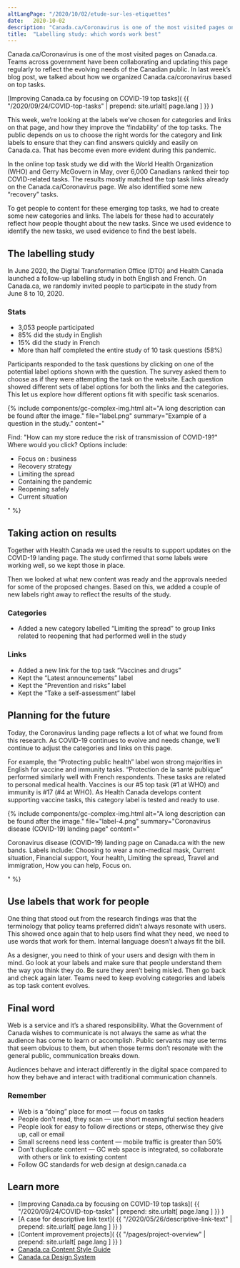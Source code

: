 ```yaml
---
altLangPage: "/2020/10/02/etude-sur-les-etiquettes"
date:   2020-10-02
description: "Canada.ca/Coronavirus is one of the most visited pages on Canada.ca. This week, we’re looking at the labels we’ve chosen for categories and links on that page, and how they improve the ‘findability’ of the top tasks."
title:  "Labelling study: which words work best"
---
```

Canada.ca/Coronavirus is one of the most visited pages on Canada.ca. Teams across government have been collaborating and updating this page regularly to reflect the evolving needs of the Canadian public. In last week’s blog post, we talked about how we organized Canada.ca/coronavirus based on top tasks.

[Improving Canada.ca by focusing on COVID-19 top tasks]( {{ "/2020/09/24/COVID-top-tasks" | prepend: site.urlalt[ page.lang ] }} )

This week, we’re looking at the labels we’ve chosen for categories and links on that page, and how they improve the ‘findability’ of the top tasks. The public depends on us to choose the right words for the category and link labels to ensure that they can find answers quickly and easily on Canada.ca. That has become even more evident during this pandemic.

In the online top task study we did with the World Health Organization (WHO) and Gerry McGovern in May, over 6,000 Canadians ranked their top COVID-related tasks. The results mostly matched the top task links already on the Canada.ca/Coronavirus page. We also identified some new “recovery” tasks.

To get people to content for these emerging top tasks, we had to create some new categories and links. The labels for these had to accurately reflect how people thought about the new tasks.  Since we used evidence to identify the new tasks, we used evidence to find the best labels.

## The labelling study

In June 2020, the Digital Transformation Office (DTO) and Health Canada launched a follow-up labelling study in both English and French. On Canada.ca, we randomly invited people to participate in the study from June 8 to 10, 2020.

### Stats
* 3,053 people participated
* 85% did the study in English
* 15% did the study in French
* More than half completed the entire study of 10 task questions (58%)

Participants responded to the task questions by clicking on one of the potential label options shown with the question. The survey asked them to choose as if they were attempting the task on the website.  Each question showed different sets of label options for both the links and the categories. This let us explore how different options fit with specific task scenarios.

{% include components/gc-complex-img.html
   alt="A long description can be found after the image."
   file="label.png"
   summary="Example of a question in the study."
   content="<p>Find: &quot;How can my store reduce the risk of transmission of COVID-19?&quot; Where would you click? Options include:</p>
  <ul>
    <li>Focus on&nbsp;: business</li>
    <li>Recovery strategy</li>
    <li>Limiting the spread</li>
    <li>Containing the pandemic</li>
    <li>Reopening safely</li>
    <li>Current situation</li>
  </ul>"
%}

## Taking action on results
Together with Health Canada we used the results to support updates on the COVID-19 landing page. The study confirmed that some labels were working well, so we kept those in place.

Then we looked at what new content was ready and the approvals needed for some of the proposed changes. Based on this, we added a couple of new labels right away to reflect the results of the study.

### Categories

* Added a new category labelled  “Limiting the spread” to group links related to reopening that had performed well in the study

### Links

* Added a new link for the top task “Vaccines and drugs”
* Kept the “Latest announcements” label
* Kept the “Prevention and risks” label
* Kept the “Take a self-assessment” label

## Planning for the future

Today, the Coronavirus landing page reflects a lot of what we found from this research. As COVID-19 continues to evolve and needs change, we’ll continue to adjust the categories and links on this page.

For example, the “Protecting public health” label won strong majorities in English for vaccine and immunity tasks. “Protection de la santé publique” performed similarly well with French respondents. These tasks are related to personal medical health. Vaccines is our #5 top task (#1 at WHO) and immunity is #17 (#4 at WHO). As Health Canada develops content supporting vaccine tasks,  this category label is tested and ready to use.

{% include components/gc-complex-img.html
   alt="A long description can be found after the image."
   file="label-4.png"
   summary="Coronavirus disease (COVID-19) landing page"
   content="<p>Coronavirus disease (COVID-19) landing page on Canada.ca with the new bands. Labels include: Choosing to wear a non-medical mask, Current situation, Financial support, Your health, Limiting the spread, Travel and immigration, How you can help, Focus on.</p>"
%}

## Use labels that work for people

One thing that stood out from the research findings was that the terminology that policy teams preferred didn’t always resonate with users. This showed once again that to help users find what they need, we need to use words that work for them. Internal language doesn’t always fit the bill.

As a designer, you need to think of your users and design with them in mind. Go look at your labels and make sure that people understand them the way you think they do. Be sure they aren’t being misled. Then go back and check again later. Teams need to keep evolving categories and labels as top task content evolves.

## Final word

Web is a service and it’s a shared responsibility. What the Government of Canada wishes to communicate is not always the same as what the audience has come to learn or accomplish. Public servants may use terms that seem obvious to them, but when those terms don’t resonate with the general public, communication breaks down.

Audiences behave and interact differently in the digital space compared to how they behave and interact with traditional communication channels.

### Remember

* Web is a “doing” place for most — focus on tasks
* People don't read, they scan — use short meaningful section headers
* People look for easy to follow directions or steps, otherwise they give up, call or email
* Small screens need less content — mobile traffic is greater than 50%
* Don’t duplicate content — GC web space is integrated, so collaborate with others or link to existing content
* Follow GC standards for web design at design.canada.ca

## Learn more

* [Improving Canada.ca by focusing on COVID-19 top tasks]( {{ "/2020/09/24/COVID-top-tasks" | prepend: site.urlalt[ page.lang ] }} )
* [A case for descriptive link text]( {{ "/2020/05/26/descriptive-link-text" | prepend: site.urlalt[ page.lang ] }} )
* [Content improvement projects]( {{ "/pages/project-overview" | prepend: site.urlalt[ page.lang ] }} )
* [Canada.ca Content Style Guide](https://www.canada.ca/en/treasury-board-secretariat/services/government-communications/canada-content-style-guide.html)
* [Canada.ca Design System](https://www.canada.ca/en/government/about/design-system.html)


